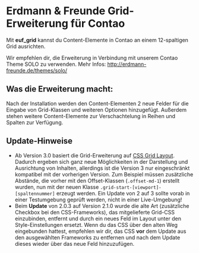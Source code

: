 # Erdmann & Freunde Grid-Erweiterung für Contao

Mit **euf_grid** kannst du Content-Elemente in Contao an einem 12-spaltigen Grid ausrichten.

Wir empfehlen dir, die Erweiterung in Verbindung mit unserem Contao Theme SOLO zu verwenden. Mehr Infos: http://erdmann-freunde.de/themes/solo/

## Was die Erweiterung macht:

Nach der Installation werden den Content-Elementen 2 neue Felder für die Eingabe von Grid-Klassen und weiteren Optionen hinzugefügt. Außerdem stehen weitere Content-Elemente zur Verschachtelung in Reihen und Spalten zur Verfügung.

## Update-Hinweise
- Ab Version 3.0 basiert die Grid-Erweiterung auf [CSS Grid Layout](https://developer.mozilla.org/de/docs/Web/CSS/CSS_Grid_Layout). Dadurch ergeben sich ganz neue Möglichkeiten in der Darstellung und Ausrichtung von Inhalten, allerdings ist die Version 3 nur eingeschränkt kompatibel mit der vorherigen Version. Zum Beispiel müssen zusätzliche Abstände, die vorher mit den Offset-Klassen (`.offset-md-1`) erstellt wurden, nun mit der neuen Klasse `.grid-start-[viewport]-[spaltennummer]` erzeugt werden. Ein Update von 2 auf 3 sollte vorab in einer Testumgebung geprüft werden, nicht in einer Live-Umgebung!
- Beim **Update** von 2.0.3 auf Version 2.1.0 wurde die alte Art (zusätzliche Checkbox bei den CSS-Frameworks), das mitgelieferte Grid-CSS einzubinden, entfernt und durch ein neues Feld im Layout unter den Style-Einstellungen ersetzt. Wenn du das CSS über den alten Weg eingebunden hattest, empfehlen wir dir, das CSS **vor** dem Update aus den ausgewählten Frameworks zu entfernen und nach dem Update dieses wieder über das neue Feld hinzuzufügen.

